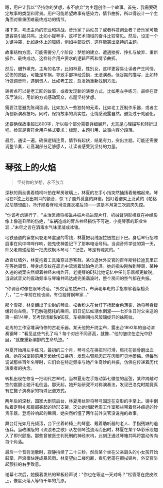 <ReasoningChainRenderer>
嗯，用户让我以“坚持你的梦想，永不放弃”为主题创作一个故事。首先，我需要确定故事的类型和背景。用户可能希望故事有感染力，情节曲折，所以得设计一个主角面对重重困难最终成功的情节。

接下来，考虑主角的职业和挑战。音乐家？运动员？或者科技创业者？音乐家可能更容易引起共鸣，比如小提琴手，这样艺术领域的奋斗比较常见。然后，设定一个关键冲突，比如身体上的障碍，例如手部受伤，这样能突出坚持的主题。

故事结构方面，可能需要分几个阶段：梦想的建立、遭遇挫折、挣扎与放弃、重新振作、最终成功。这样符合用户要求的逻辑严密和情节曲折。

然后，细节填充。主角的名字，比如林夏，性别女，这样更容易让读者产生同情。受伤的原因，可能是车祸，导致手部神经受损，无法演奏。低谷期的描写，比如转行做调音师，遇到贵人，比如老工匠，启发她重新找到方法。

转折点可以是老工匠的故事，或者发现新的演奏方式，比如用左手练习。最终在音乐厅演出，用新的方式感动观众，点题坚持梦想。

需要注意避免陈词滥调，比如加入一些独特的元素，比如老工匠制作乐器，或者主角创新演奏技巧。同时，保持故事的真实性，让情感流露自然，避免过于戏剧化。

还要确保故事超过800字，所以每个部分需要详细展开，尤其是心理描写和转折过程。检查是否符合用户格式要求：标题、主题引用、故事内容分段落。

最后，通读一遍，确保逻辑连贯，情节有起伏，结尾有力，突出主题。可能还需要调整节奏，让高潮部分足够感人，让读者感受到坚持的力量。
</ReasoningChainRenderer>

# 琴弦上的火焰

> 坚持你的梦想，永不放弃

深秋的雨丝裹着梧桐叶拍在琴房玻璃上，林夏的左手小指突然抽搐着蜷缩起来。琴弓在G弦上划出刺耳的颤音，惊飞了窗外觅食的麻雀。她盯着谱架上泛黄的《帕格尼尼随想曲》，冷汗顺着脊椎滑进连衣裙后领——这是本月第三次肌肉失控。

"你该考虑转行了。"主治医师将核磁共振片插进观片灯，机械臂阴影横亘在神经影像上像道丑陋的伤疤，"车祸造成的臂丛神经损伤不可逆，小提琴家的职业生涯..."未尽之言在消毒水气味里凝成冰锥。

地铁通道的穿堂风卷走琴盒里的零钱，林夏把羽绒服拉链拉到下巴。身后琴行招聘启事在风中哗哗作响，她鬼使神差记下了那串电话号码。当调音师学徒的第一天，师父老周递给她一把虎纹枫木琴弓："记住，琴是有魂灵的。"

故宫红墙外，林夏抱着工具箱穿过游客群。某位退休外交官的百年斯特拉迪瓦里正在等她调音，琴身虎皮纹在晨光中流淌着琥珀色光泽。她的指尖刚触到琴颈，某种久违的战栗突然顺着神经末梢炸开。老提琴的E弦比她记忆中任何乐器都更敏锐，当调试音叉的震动频率与琴箱共鸣达成完美谐波时，整个房间的空气都在共振。

"你调音时像在跟琴说话。"外交官忽然开口，布满老年斑的手指摩挲着紫檀茶几，"二十年前在维也纳，有位独臂钢琴家..."

那个雪夜，林夏翻出了尘封的琴盒。松香粉末在台灯下扬起金色薄雾，她将琴身缓缓转向左侧。下巴触碰腮托的瞬间，旧日记忆如潮水倒灌——七岁生日时父亲送的第一把1/4琴，艺考现场断裂的E弦，车祸瞬间挡风玻璃绽开的蛛网纹。

老周的工作室堆满待修的古老乐器。某天他掀开防尘布，露出台1892年的自动演奏钢琴："看见这些气孔了吗？每个对应不同音高，就像..."他的皱纹在逆光中舒展，"就像重新编排的生命轨迹。"

林夏开始用左手练习。最初的三个月，琴弓总在换把时打滑，肩托在锁骨磨出血痕。她在浴室镜前用牙齿给伤口换药，发现右臂肌肉正在肉眼可见地萎缩。但每当调试那些百年名琴时，它们会在特定频率与她产生奇妙的共振，仿佛在传递着历代演奏者的执念。

转机出现在修复一把明代古琴时。当林夏用左手拨动第七徽位的丝弦，某种跨越时空的震颤让她汗毛倒竖。那天起，她开始研究不对称演奏法，发现巴洛克时期竟真有左撇子演奏家的特殊记谱方式。

两年后的深秋，国家大剧院后台，林夏用丝带将琴弓固定在变形的手掌上。镜中倒映着定制礼服肩部突起的矫形支架，这让她想起老周工作室那些带着修补痕迹的珍贵乐器。登场铃响起的瞬间，她突然听懂了两年前外交官没说完的故事。

舞台灯光如月光倾泻，台下坐着轮椅上的琴童、戴着助听器的老人、手指残缺的退伍兵。当改编版的《流浪者之歌》从左侧琴弦流泻而出时，林夏在某个华彩乐段加入了即兴颤指。那些曾被医生判死刑的神经末梢，此刻正通过琴箱共鸣将震动传向每个角落。

最后一个音符消散时，寂静持续了二十三秒。然后某个坐在父亲肩头的小女孩开始鼓掌，声浪很快连成暴风雨。林夏望向二楼包厢，看见老周在擦拭镜片，外交官举起颤抖的右手致意。

谢幕七次后，她摸着发热的琴板轻声说："你也在等这一天对吗？"松香落在虎皮纹上，像星火落入等待千年的荒原。